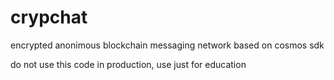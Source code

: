 # crypchat
encrypted anonimous blockchain messaging network based on cosmos sdk

do not use this code in production, use just for education

